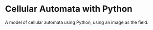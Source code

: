 # Cellular Automata with Python

A model of cellular automata using Python, using an image as the field.
